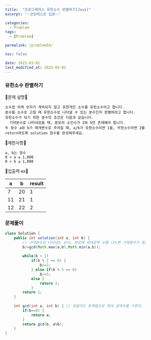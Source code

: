 ```yaml
---
title:  "프로그래머스 유한소수 판별하기[Java]"
excerpt: "✨코딩테스트 입문✨"

categories:
  - Problem
tags:
  - [Problem]

permalink: /problem59/

toc: false

date: 2023-03-02
last_modified_at: 2023-03-02
---
```

### 유한소수 판별하기

💫문제 설명💫

```
소수점 아래 숫자가 계속되지 않고 유한개인 소수를 유한소수라고 합니다. 
분수를 소수로 고칠 때 유한소수로 나타낼 수 있는 분수인지 판별하려고 합니다. 
유한소수가 되기 위한 분수의 조건은 다음과 같습니다.
  기약분수로 나타내었을 때, 분모의 소인수가 2와 5만 존재해야 합니다.
두 정수 a와 b가 매개변수로 주어질 때, a/b가 유한소수이면 1을, 무한소수라면 2를 return하도록 solution 함수를 완성해주세요.
```

💫제한사항💫

```
a, b는 정수
0 < a ≤ 1,000
0 < b ≤ 1,000
```

💫입출력 ex💫

|a|b|result|
|------|---|---|
|7|20|1|
|11|21|1|
|12|22|2|

### 문제풀이

```java
class Solution {
    public int solution(int a, int b) {
        // 기약분수로 나타내는 공식, 분모에 최대공약 수를 나누면 기약분수가 됨.
        b/=gcd(Math.max(a,b),Math.min(a,b)); 
        
        while(b > 1)
            if(b % 2 == 0) {
                b/=2;
            } else if(b % 5 == 0)
                b/=5;
            else {
                return 2;
            }
        return 1;
    }
    
    int gcd(int a, int b) { // 유클리드 호제법으로 최대 공약수를 구한다.
        if(b==0) {
            return a;   
        }
        return gcd(b, a%b);
    }
}
```
